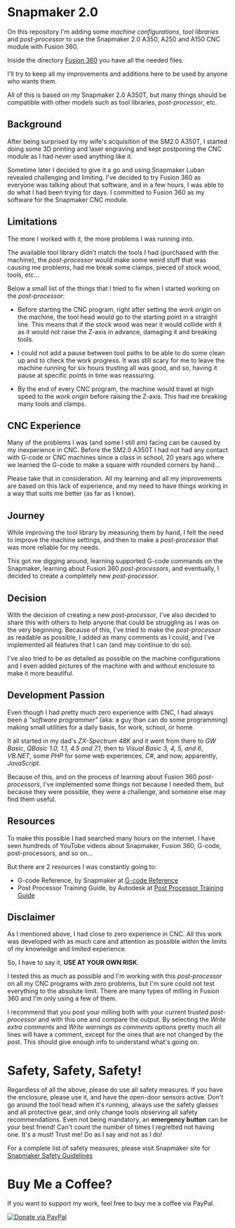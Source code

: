 
# Snapmaker 2.0  

On this repository I'm adding some *machine configurations*, *tool libraries* and *post-processor* to use the Snapmaker 2.0 A350, A250 and A150 CNC module with Fusion 360.

Inside the directory [Fusion 360](/Fusion%20360) you have all the needed files.

I'll try to keep all my improvements and additions here to be used by anyone who wants them.

All of this is based on my Snapmaker 2.0 A350T, but many things should be compatible with other models such as tool libraries, *post-processor*, etc.

## Background

After being surprised by my wife's acquisition of the SM2.0 A350T, I started doing some 3D printing and laser engraving and kept postponing the CNC module as I had never used anything like it.

Sometime later I decided to give it a go and using Snapmaker Luban revealed challenging and limiting. I've decided to try Fusion 360 as everyone was talking about that software, and in a few hours, I was able to do what I had been trying for days. I committed to Fusion 360 as my software for the Snapmaker CNC module.

## Limitations

The more I worked with it, the more problems I was running into.

The available tool library didn’t match the tools I had (purchased with the machine), the *post-processor* would make some weird stuff that was causing me problems, had me break some clamps, pieced of stock wood, tools, etc...

Below a small list of the things that I tried to fix when I started working on the *post-processor*:

- Before starting the CNC program, right after setting the _work origin_ on the machine, the tool head would go to the starting point in a straight line. This means that if the stock wood was near it would collide with it as it would not raise the Z-axis in advance, damaging it and breaking tools.

- I could not add a pause between tool paths to be able to do some clean up and to check the work progress. It was still scary for me to leave the machine running for six hours trusting all was good, and so, having it pause at specific points in time was reassuring.

- By the end of every CNC program, the machine would travel at high speed to the _work origin_ before raising the Z-axis. This had me breaking many tools and clamps.

## CNC Experience

Many of the problems I was (and some I still am) facing can be caused by my inexperience in CNC. Before the SM2.0 A350T I had not had any contact with G-code or CNC machines since a class in school, 20 years ago where we learned the G-code to make a square with rounded corners by hand...

Please take that in consideration. All my learning and all my improvements are based on this lack of experience, and my need to have things working in a way that suits me better (as far as I know).

## Journey

While improving the tool library by measuring them by hand, I felt the need to improve the machine settings, and then to make a *post-processor* that was more reliable for my needs.

This got me digging around, learning supported G-code commands on the Snapmaker, learning about Fusion 360 *post-processors*, and eventually, I decided to create a completely new *post-processor*.

## Decision

With the decision of creating a new *post-processor*, I've also decided to share this with others to help anyone that could be struggling as I was on the very beginning.
Because of this, I've tried to make the *post-processor* as readable as possible, I added as many comments as I could, and I've implemented all features that I can (and may continue to do so).

I've also tried to be as detailed as possible on the machine configurations and I even added pictures of the machine with and without enclosure to make it more beautiful.

## Development Passion

Even though I had pretty much zero experience with CNC, I had always been a _"software programmer"_ (aka: a guy than can do some programming) making small utilities for a daily basis, for work, school, or home.

It all started in my dad's _ZX-Spectrum 48K_ and it went from there to _GW Basic_, _QBasic 1.0, 1.1, 4.5 and 7.1_, then to _Visual Basic 3, 4, 5, and 6_, _VB.NET_, some _PHP_ for some web experiences, _C#_, and now, apparently, _JavaScript_.

Because of this, and on the process of learning about Fusion 360 *post-processors*, I've implemented some things not because I needed them, but because they were possible, they were a challenge, and someone else may find them useful.

## Resources

To make this possible I had searched many hours on the internet. I have seen hundreds of YouTube videos about Snapmaker, Fusion 360, G-code, post-processors, and so on...

But there are 2 resources I was constantly going to:

- G-code Reference, by Snapmaker at [G-code Reference](https://snapmaker.github.io/Documentation/gcode/G000-G001)
- Post Processor Training Guide, by Autodesk at [Post Processor Training Guide](https://cam.autodesk.com/posts/posts/guides/Post%20Processor%20Training%20Guide.pdf)

## Disclaimer

As I mentioned above, I had close to zero experience in CNC. All this work was developed with as much care and attention as possible within the limits of my knowledge and limited experience.

So, I have to say it, **USE AT YOUR OWN RISK**.

I tested this as much as possible and I'm working with this *post-processor* on all my CNC programs with zero problems, but I'm sure could not test everything to the absolute limit. There are many types of milling in Fusion 360 and I'm only using a few of them.

I recommend that you post your milling both with your current trusted *post-processor* and with this one and compare the output. By selecting the _Write extra comments_ and _Write warnings as comments_ options pretty much all lines will have a comment, except for the ones that are not changed by the post. This should give enough info to understand what's going on.

# Safety, Safety, Safety!

Regardless of all the above, please do use all safety measures. If you have the enclosure, please use it, and have the open-door sensors active. Don't go around the tool head when it's running, always use the safety glasses and all protective gear, and only change tools observing all safety recommendations. Even not being mandatory, an **emergency button** can be your best friend! Can't count the number of times I regretted not having one. It's a must! Trust me! Do as I say and not as I do!

For a complete list of safety measures, please visit Snapmaker site for [Snapmaker Safety Guidelines](https://support.snapmaker.com/hc/en-us/articles/4417389067671-1-Safety-Guidelines)

# Buy Me a Coffee?

If you want to support my work, feel free to buy me a coffee via PayPal.

[![Donate via PayPal](https://www.paypalobjects.com/en_US/i/btn/btn_donate_LG.gif)](https://www.paypal.com/donate/?business=A89J2W3D4GAAS&no_recurring=1&currency_code=EUR)
